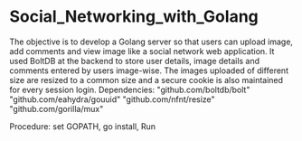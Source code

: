# Social_Networking_with_Golang
The objective is to develop a Golang server so that users can upload image, add comments and view image like a social network web application.
It used BoltDB at the backend to store user details, image details and comments entered by users image-wise. The images uploaded of different size are resized to a common size and a secure cookie is also maintained for every session login.
Dependencies:
"github.com/boltdb/bolt"
"github.com/eahydra/gouuid"
"github.com/nfnt/resize"
"github.com/gorilla/mux"


Procedure:
set GOPATH, 
go install, 
Run
